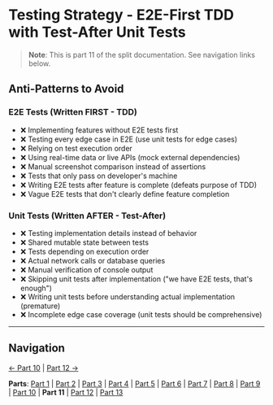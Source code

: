 # Testing Strategy - E2E-First TDD with Test-After Unit Tests

> **Note**: This is part 11 of the split documentation. See navigation links below.

## Anti-Patterns to Avoid

### E2E Tests (Written FIRST - TDD)

- ❌ Implementing features without E2E tests first
- ❌ Testing every edge case in E2E (use unit tests for edge cases)
- ❌ Relying on test execution order
- ❌ Using real-time data or live APIs (mock external dependencies)
- ❌ Manual screenshot comparison instead of assertions
- ❌ Tests that only pass on developer's machine
- ❌ Writing E2E tests after feature is complete (defeats purpose of TDD)
- ❌ Vague E2E tests that don't clearly define feature completion

### Unit Tests (Written AFTER - Test-After)

- ❌ Testing implementation details instead of behavior
- ❌ Shared mutable state between tests
- ❌ Tests depending on execution order
- ❌ Actual network calls or database queries
- ❌ Manual verification of console output
- ❌ Skipping unit tests after implementation ("we have E2E tests, that's enough")
- ❌ Writing unit tests before understanding actual implementation (premature)
- ❌ Incomplete edge case coverage (unit tests should be comprehensive)

---

## Navigation

[← Part 10](./10-best-practices-summary.md) | [Part 12 →](./12-enforcement-and-code-review.md)

**Parts**: [Part 1](./01-start.md) | [Part 2](./02-overview.md) | [Part 3](./03-testing-approach.md) | [Part 4](./04-managing-red-tests-with-fixme.md) | [Part 5](./05-quick-reference-when-to-write-tests.md) | [Part 6](./06-test-file-naming-convention.md) | [Part 7](./07-testing-principles.md) | [Part 8](./08-playwright-best-practices.md) | [Part 9](./09-test-execution-strategies.md) | [Part 10](./10-best-practices-summary.md) | **Part 11** | [Part 12](./12-enforcement-and-code-review.md) | [Part 13](./13-references.md)
